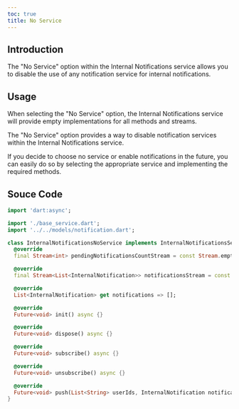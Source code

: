 ```yaml
---
toc: true
title: No Service
---
```


## Introduction

The "No Service" option within the Internal Notifications service allows you to disable the use of any notification service for internal notifications.

## Usage

When selecting the "No Service" option, the Internal Notifications service will provide empty implementations for all methods and streams.

The "No Service" option provides a way to disable notification services within the Internal Notifications service.

If you decide to choose no service or enable notifications in the future, you can easily do so by selecting the appropriate service and implementing the required methods.

## Souce Code

```dart
import 'dart:async';

import './base_service.dart';
import '../../models/notification.dart';

class InternalNotificationsNoService implements InternalNotificationsService {
  @override
  final Stream<int> pendingNotificationsCountStream = const Stream.empty();

  @override
  final Stream<List<InternalNotification>> notificationsStream = const Stream.empty();

  @override
  List<InternalNotification> get notifications => [];

  @override
  Future<void> init() async {}

  @override
  Future<void> dispose() async {}

  @override
  Future<void> subscribe() async {}

  @override
  Future<void> unsubscribe() async {}

  @override
  Future<void> push(List<String> userIds, InternalNotification notification) async {}
}
```
